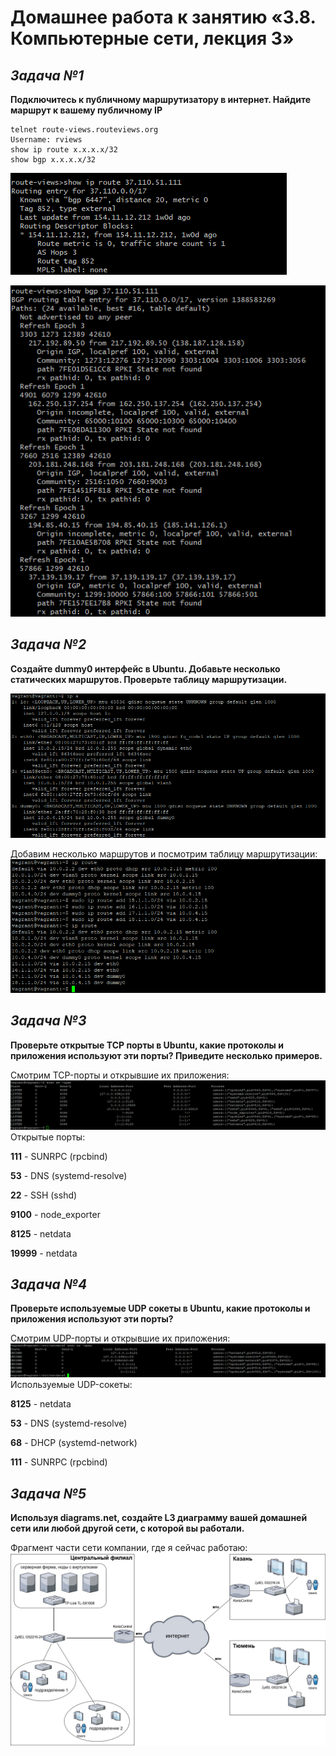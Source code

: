 # **Домашнее работа к занятию «3.8. Компьютерные сети, лекция 3»**
## _Задача №1_
**Подключитесь к публичному маршрутизатору в интернет. Найдите маршрут к вашему публичному IP**

```
telnet route-views.routeviews.org
Username: rviews
show ip route x.x.x.x/32
show bgp x.x.x.x/32
```
![](image/ip_route.png)

![](image/bgp.png)


## _Задача №2_
**Создайте dummy0 интерфейс в Ubuntu. Добавьте несколько статических маршрутов. Проверьте таблицу маршрутизации.**

![](image/add_dummy0.png)

Добавим несколько маршрутов и посмотрим таблицу маршрутизации:
![](image/add_route.png)


## _Задача №3_
**Проверьте открытые TCP порты в Ubuntu, какие протоколы и приложения используют эти порты? Приведите несколько примеров.**

Смотрим TCP-порты и открывшие их приложения:
![](image/ss.png)
Открытые порты:

**111** - SUNRPC (rpcbind)

**53** - DNS (systemd-resolve)

**22** - SSH (sshd)

**9100** - node_exporter

**8125** - netdata

**19999** - netdata


## _Задача №4_
**Проверьте используемые UDP сокеты в Ubuntu, какие протоколы и приложения используют эти порты?**

Смотрим UDP-порты и открывшие их приложения:
![](image/ss_udp.png)
Используемые UDP-сокеты:

**8125** - netdata

**53** - DNS (systemd-resolve)

**68** - DHCP (systemd-network)

**111** - SUNRPC (rpcbind)



## _Задача №5_
**Используя diagrams.net, создайте L3 диаграмму вашей домашней сети или любой другой сети, с которой вы работали.**

Фрагмент части сети компании, где я сейчас работаю:
![](image/Diagram.png)





